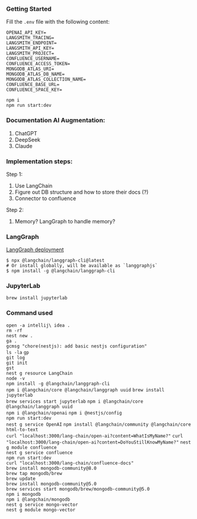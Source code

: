 ### Getting Started

Fill the `.env` file with the following content:

```
OPENAI_API_KEY=
LANGSMITH_TRACING=
LANGSMITH_ENDPOINT=
LANGSMITH_API_KEY=
LANGSMITH_PROJECT=
CONFLUENCE_USERNAME=
CONFLUENCE_ACCESS_TOKEN=
MONGODB_ATLAS_URI=
MONGODB_ATLAS_DB_NAME=
MONGODB_ATLAS_COLLECTION_NAME=
CONFLUENCE_BASE_URL=
CONFLUENCE_SPACE_KEY=
```

`npm i`  
`npm run start:dev`  

### Documentation AI Augmentation:

1. ChatGPT
2. DeepSeek
3. Claude

### Implementation steps:

Step 1:

1. Use LangChain
2. Figure out DB structure and how to store their docs (?)
3. Connector to confluence

Step 2:

1. Memory? LangGraph to handle memory?

### LangGraph
[LangGraph deployment](https://langchain-ai.github.io/langgraphjs/tutorials/deployment/)  


```
$ npx @langchain/langgraph-cli@latest
# Or install globally, will be available as `langgraphjs`
$ npm install -g @langchain/langgraph-cli
```

### JupyterLab

`brew install jupyterlab`

[//]: # (To start jupyterlab now and restart at login:)
[//]: # (brew services start jupyterlab)
[//]: # (Or, if you don't want/need a background service you can just run:)
[//]: # (/opt/homebrew/opt/jupyterlab/bin/jupyter-lab)

### Command used
`open -a intellij\ idea .`  
`rm -rf`  
`nest new .`  
`ga .`  
`gcmsg "chore(nestjs): add basic nestjs configuration"`  
`ls -la`
`gp`  
`git log`   
`git init`  
`gst`  
`nest g resource LangChain`  
`node -v`  
`npm install -g @langchain/langgraph-cli`  
`npm i @langchain/core @langchain/langgraph uuid`
`brew install jupyterlab`  
`brew services start jupyterlab`
`npm i @langchain/core @langchain/langgraph uuid`  
`npm i @langchain/openai`
`npm i @nestjs/config`  
`npm run start:dev`  
`nest g service OpenAI`
`npm install @langchain/community @langchain/core html-to-text`  
`curl "localhost:3000/lang-chain/open-ai?content=WhatIsMyName?"`
`curl "localhost:3000/lang-chain/open-ai?content=DoYouStillKnowMyName?"`
`nest g module confluence`  
`nest g service confluence`  
`npm run start:dev`  
`curl "localhost:3000/lang-chain/confluence-docs"`  
`brew install mongodb-community@8.0`  
`brew tap mongodb/brew`  
`brew update`  
`brew install mongodb-community@5.0`  
`brew services start mongodb/brew/mongodb-community@5.0`  
`npm i mongodb`  
`npm i @langchain/mongodb`  
`nest g service mongo-vector`  
`nest g module mongo-vector`  
